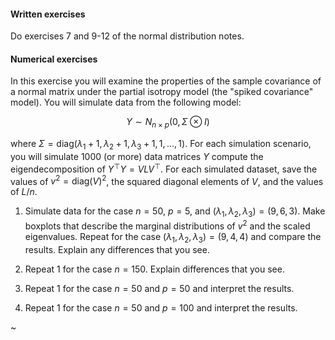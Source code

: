 #### Written exercises 
Do  exercises 7 and  9-12
of the normal distribution notes. 

#### Numerical exercises 
In this exercise you will examine the properties of the
sample covariance of a normal matrix under the partial
isotropy model (the "spiked covariance" model). You will
simulate data from the following model:

$$
Y \sim N_{n\times p} (0 , \Sigma\otimes I)
$$

where $\Sigma = \text{diag}( \lambda_1 + 1,\lambda_2 +1 , \lambda_3+1,1,\ldots,1)$.
For each simulation scenario, you will simulate 1000 (or more)
data matrices $Y$ compute the eigendecomposition of $Y^\top Y= V L V^\top$.
For each simulated dataset, save the values of $v^2= \text{diag}(V)^2$, the squared diagonal
elements of $V$, and the values of $L/n$.

1. Simulate data for the case $n=50$, $p=5$, and $(\lambda_1,\lambda_2,\lambda_3)=(9,6,3)$.
   Make boxplots that describe the marginal distributions of $v^2$ and the scaled
   eigenvalues.
   Repeat for the case $(\lambda_1,\lambda_2,\lambda_3)=(9,4,4)$ and compare the results.
   Explain any differences that you see.

2. Repeat 1 for the case $n=150$. Explain differences that you see.

3. Repeat 1 for the case $n=50$ and $p=50$ and interpret the results.

4. Repeat 1 for the case $n=50$ and $p=100$ and interpret the results.

~                                                             

